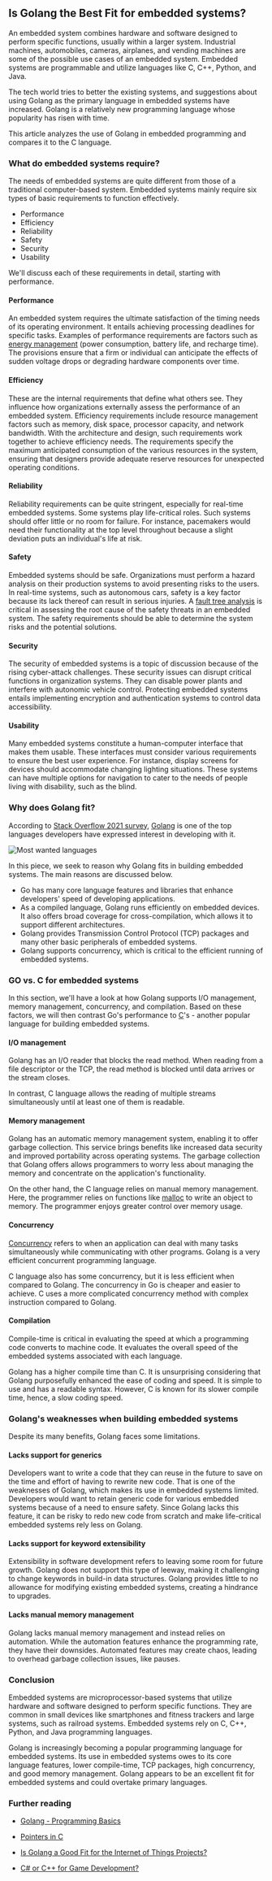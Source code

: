 ## Is Golang the Best Fit for embedded systems?

An embedded system combines hardware and software designed to perform specific functions, usually within a larger system. Industrial machines, automobiles, cameras, airplanes, and vending machines are some of the possible use cases of an embedded system. Embedded systems are programmable and utilize languages like C, C++, Python, and Java.

The tech world tries to better the existing systems, and suggestions about using Golang as the primary language in embedded systems have increased. Golang is a relatively new programming language whose popularity has risen with time.

This article analyzes the use of Golang in embedded programming and compares it to the C language.

### What do embedded systems require?
The needs of embedded systems are quite different from those of a traditional computer-based system. Embedded systems mainly require six types of basic requirements to function effectively.

- Performance
- Efficiency
- Reliability
- Safety
- Security
- Usability

We'll discuss each of these requirements in detail, starting with performance.

#### Performance
An embedded system requires the ultimate satisfaction of the timing needs of its operating environment. It entails achieving processing deadlines for specific tasks. Examples of performance requirements are factors such as [energy management](https://www.modernanalyst.com/Resources/Articles/tabid/115/ID/3149/Requirements-for-Devices-Around-Us-Embedded-Systems-Part-2.aspx) (power consumption, battery life, and recharge time). The provisions ensure that a firm or individual can anticipate the effects of sudden voltage drops or degrading hardware components over time.

#### Efficiency
These are the internal requirements that define what others see. They influence how organizations externally assess the performance of an embedded system. Efficiency requirements include resource management factors such as memory, disk space, processor capacity, and network bandwidth. With the architecture and design, such requirements work together to achieve efficiency needs. The requirements specify the maximum anticipated consumption of the various resources in the system, ensuring that designers provide adequate reserve resources for unexpected operating conditions.

#### Reliability
Reliability requirements can be quite stringent, especially for real-time embedded systems. Some systems play life-critical roles. Such systems should offer little or no room for failure. For instance, pacemakers would need their functionality at the top level throughout because a slight deviation puts an individual's life at risk.

#### Safety
Embedded systems should be safe. Organizations must perform a hazard analysis on their production systems to avoid presenting risks to the users. In real-time systems, such as autonomous cars, safety is a key factor because its lack thereof can result in serious injuries. A [fault tree analysis](https://sixsigmastudyguide.com/fault-tree-analysis/#) is critical in assessing the root cause of the safety threats in an embedded system. The safety requirements should be able to determine the system risks and the potential solutions.

#### Security
The security of embedded systems is a topic of discussion because of the rising cyber-attack challenges. These security issues can disrupt critical functions in organization systems. They can disable power plants and interfere with autonomic vehicle control. Protecting embedded systems entails implementing encryption and authentication systems to control data accessibility.

#### Usability
Many embedded systems constitute a human-computer interface that makes them usable. These interfaces must consider various requirements to ensure the best user experience. For instance, display screens for devices should accommodate changing lighting situations. These systems can have multiple options for navigation to cater to the needs of people living with disability, such as the blind.

### Why does Golang fit?
According to [Stack Overflow 2021 survey](https://insights.stackoverflow.com/survey/2021#most-loved-dreaded-and-wanted-language-want), [Golang](https://go.dev/) is one of the top languages developers have expressed interest in developing with it.

![Most wanted languages](/engineering-education/is-golang-the-best-fit-for-embedded-systems.png)

In this piece, we seek to reason why Golang fits in building embedded systems. The main reasons are discussed below.

- Go has many core language features and libraries that enhance developers' speed of developing applications.
- As a compiled language, Golang runs efficiently on embedded devices. It also offers broad coverage for cross-compilation, which allows it to support different architectures.
- Golang provides Transmission Control Protocol (TCP) packages and many other basic peripherals of embedded systems.
- Golang supports concurrency, which is critical to the efficient running of embedded systems.

### GO vs. C for embedded systems
In this section, we'll have a look at how Golang supports I/O management, memory management, concurrency, and compilation. Based on these factors, we will then contrast Go's performance to [C](https://devdocs.io/c/)'s - another popular language for building embedded systems.

#### I/O management
Golang has an I/O reader that blocks the read method. When reading from a file descriptor or the TCP, the read method is blocked until data arrives or the stream closes.

In contrast, C language allows the reading of multiple streams simultaneously until at least one of them is readable.

#### Memory management
Golang has an automatic memory management system, enabling it to offer garbage collection. This service brings benefits like increased data security and improved portability across operating systems. The garbage collection that Golang offers allows programmers to worry less about managing the memory and concentrate on the application's functionality.

On the other hand, the C language relies on manual memory management. Here, the programmer relies on functions like [malloc](https://www.geeksforgeeks.org/dynamic-memory-allocation-in-c-using-malloc-calloc-free-and-realloc/) to write an object to memory. The programmer enjoys greater control over memory usage.

#### Concurrency
[Concurrency](https://www.educative.io/blog/multithreading-and-concurrency-fundamentals) refers to when an application can deal with many tasks simultaneously while communicating with other programs. Golang is a very efficient concurrent programming language.

C language also has some concurrency, but it is less efficient when compared to Golang. The concurrency in Go is cheaper and easier to achieve. C uses a more complicated concurrency method with complex instruction compared to Golang.

#### Compilation
Compile-time is critical in evaluating the speed at which a programming code converts to machine code. It evaluates the overall speed of the embedded systems associated with each language.

Golang has a higher compile time than C. It is unsurprising considering that Golang purposefully enhanced the ease of coding and speed. It is simple to use and has a readable syntax. However, C is known for its slower compile time, hence, a slow coding speed.

### Golang's weaknesses when building embedded systems
Despite its many benefits, Golang faces some limitations.

#### Lacks support for generics
Developers want to write a code that they can reuse in the future to save on the time and effort of having to rewrite new code. That is one of the weaknesses of Golang, which makes its use in embedded systems limited. Developers would want to retain generic code for various embedded systems because of a need to ensure safety. Since Golang lacks this feature, it can be risky to redo new code from scratch and make life-critical embedded systems rely less on Golang.

#### Lacks support for keyword extensibility
Extensibility in software development refers to leaving some room for future growth. Golang does not support this type of leeway, making it challenging to change keywords in build-in data structures. Golang provides little to no allowance for modifying existing embedded systems, creating a hindrance to upgrades.

#### Lacks manual memory management
Golang lacks manual memory management and instead relies on automation. While the automation features enhance the programming rate, they have their downsides. Automated features may create chaos, leading to overhead garbage collection issues, like pauses.

### Conclusion
Embedded systems are microprocessor-based systems that utilize hardware and software designed to perform specific functions. They are common in small devices like smartphones and fitness trackers and large systems, such as railroad systems. Embedded systems rely on C, C++, Python, and Java programming languages.

Golang is increasingly becoming a popular programming language for embedded systems. Its use in embedded systems owes to its core language features, lower compile-time, TCP packages, high concurrency, and good memory management. Golang appears to be an excellent fit for embedded systems and could overtake primary languages.

### Further reading 

- [Golang - Programming Basics](/engineering-education/golang-part-2-programming-basics/)

- [Pointers in C](/engineering-education/pointers-in-c/)

- [Is Golang a Good Fit for the Internet of Things Projects?](/engineering-education/golang-for-the-internet-of-things-projects/)

- [C# or C++ for Game Development?](/engineering-education/c-sharp-or-c++-for-game-development/)